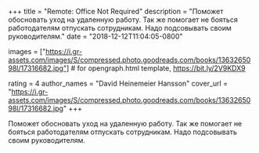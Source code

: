
+++
title = "Remote: Office Not Required"
description = "Поможет обосновать уход на удаленную работу. Так же помогает не бояться работодателям отпускать сотрудникам. Надо подсовывать своим руководителям."
date = "2018-12-12T11:04:05-0800"

images = ["https://i.gr-assets.com/images/S/compressed.photo.goodreads.com/books/1363265098l/17316682.jpg"]  # for opengraph.html template, https://bit.ly/2V9KDX9

rating = 4
author_names = "David Heinemeier Hansson"
cover_url = "https://i.gr-assets.com/images/S/compressed.photo.goodreads.com/books/1363265098l/17316682.jpg"
+++

Поможет обосновать уход на удаленную работу. Так же помогает не бояться работодателям отпускать сотрудникам. Надо подсовывать своим руководителям.
